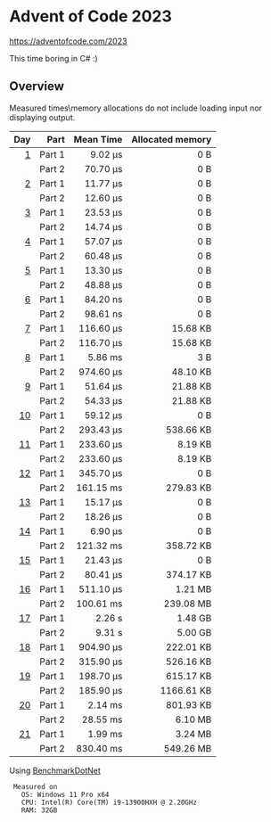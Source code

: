 # Advent of Code 2023

<https://adventofcode.com/2023>

This time boring in C# :)

## Overview

Measured times\memory allocations do not include loading input nor displaying output.

 |                                        Day | Part | Mean Time | Allocated memory |
 |-------------------------------------------:| ---: |----------:|-----------------:|
 |   [1](https://adventofcode.com/2023/day/1) | Part 1 |   9.02 µs |              0 B |
 |                                            | Part 2 |  70.70 µs |              0 B |
 |   [2](https://adventofcode.com/2023/day/2) | Part 1 |  11.77 µs |              0 B |
 |                                            | Part 2 |  12.60 µs |              0 B |
 |   [3](https://adventofcode.com/2023/day/3) | Part 1 |  23.53 µs |              0 B |
 |                                            | Part 2 |  14.74 µs |              0 B |
 |   [4](https://adventofcode.com/2023/day/4) | Part 1 |  57.07 µs |              0 B |
 |                                            | Part 2 |  60.48 µs |              0 B |
 |   [5](https://adventofcode.com/2023/day/5) | Part 1 |  13.30 µs |              0 B |
 |                                            | Part 2 |  48.88 µs |              0 B |
 |   [6](https://adventofcode.com/2023/day/6) | Part 1 |  84.20 ns |              0 B |
 |                                            | Part 2 |  98.61 ns |              0 B |
 |   [7](https://adventofcode.com/2023/day/7) | Part 1 | 116.60 µs |         15.68 KB |
 |                                            | Part 2 | 116.70 µs |         15.68 KB |
 |   [8](https://adventofcode.com/2023/day/8) | Part 1 |   5.86 ms |              3 B |
 |                                            | Part 2 | 974.60 µs |         48.10 KB |
 |   [9](https://adventofcode.com/2023/day/9) | Part 1 |  51.64 µs |         21.88 KB |
 |                                            | Part 2 |  54.33 µs |         21.88 KB |
 | [10](https://adventofcode.com/2023/day/10) | Part 1 |  59.12 µs |              0 B |
 |                                            | Part 2 | 293.43 µs |        538.66 KB |
 | [11](https://adventofcode.com/2023/day/11) | Part 1 | 233.60 µs |          8.19 KB |
 |                                            | Part 2 | 233.60 µs |          8.19 KB |
 | [12](https://adventofcode.com/2023/day/12) | Part 1 | 345.70 µs |              0 B |
 |                                            | Part 2 | 161.15 ms |        279.83 KB |
 | [13](https://adventofcode.com/2023/day/13) | Part 1 |  15.17 µs |              0 B |
 |                                            | Part 2 |  18.26 µs |              0 B |
 | [14](https://adventofcode.com/2023/day/14) | Part 1 |   6.90 µs |              0 B |
 |                                            | Part 2 | 121.32 ms |        358.72 KB |
 | [15](https://adventofcode.com/2023/day/15) | Part 1 |  21.43 µs |              0 B |
 |                                            | Part 2 |  80.41 µs |        374.17 KB |
 | [16](https://adventofcode.com/2023/day/16) | Part 1 | 511.10 µs |          1.21 MB |
 |                                            | Part 2 | 100.61 ms |        239.08 MB |
 | [17](https://adventofcode.com/2023/day/17) | Part 1 |   2.26  s |          1.48 GB |
 |                                            | Part 2 |   9.31  s |          5.00 GB |
 | [18](https://adventofcode.com/2023/day/18) | Part 1 | 904.90 µs |        222.01 KB |
 |                                            | Part 2 | 315.90 µs |        526.16 KB |
 | [19](https://adventofcode.com/2023/day/19) | Part 1 | 198.70 µs |        615.17 KB |
 |                                            | Part 2 | 185.90 µs |       1166.61 KB |
 | [20](https://adventofcode.com/2023/day/20) | Part 1 |   2.14 ms |        801.93 KB |
 |                                            | Part 2 |  28.55 ms |          6.10 MB |
 | [21](https://adventofcode.com/2023/day/21) | Part 1 |   1.99 ms |          3.24 MB |
 |                                            | Part 2 | 830.40 ms |        549.26 MB |


Using [BenchmarkDotNet](https://github.com/dotnet/BenchmarkDotNet)
```
 Measured on
   OS: Windows 11 Pro x64
   CPU: Intel(R) Core(TM) i9-13900HXH @ 2.20GHz
   RAM: 32GB
 ```
